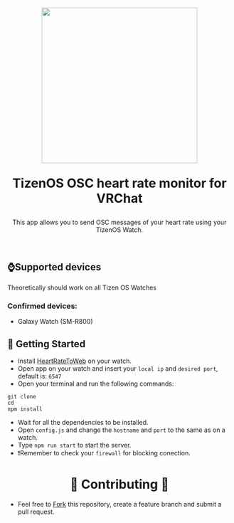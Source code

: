 <h1 align="center">
  <p align="center"> <img width:="auto" height ="350" src="https://i.imgur.com/lAcn6iG.png"> </p>
  
  TizenOS OSC heart rate monitor for VRChat
  <br>
</h1>

<p align="center">
This app allows you to send OSC messages of your heart rate using your TizenOS Watch.
</p>
<br>

## ⌚Supported devices
Theoretically should work on all Tizen OS Watches

### Confirmed devices:
- Galaxy Watch (SM-R800)

## 🚀 Getting Started
- Install [HeartRateToWeb](https://galaxystore.samsung.com/detail/tUhSWQRbmv) on your watch.
- Open app on your watch and insert your `local ip` and `desired port`, default is: `6547`
- Open your terminal and run the following commands:
```
git clone 
cd 
npm install
```
- Wait for all the dependencies to be installed.
- Open `config.js` and change the `hostname` and `port` to the same as on a watch.
- Type `npm run start` to start the server.
- ❗Remember to check your `firewall` for blocking conection.
  <br>
<h1 align="center"> 🤝 Contributing 🤝 </h1>

- Feel free to [Fork]() this repository, create a feature branch and submit a pull request.